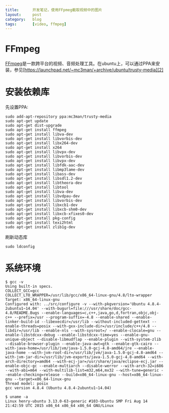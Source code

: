 ```yaml
---
title:      开发笔记，使用FFpmeg截取视频中的图片
layout:     post
category:   blog
tags:       [video, ffmpeg]
---
```


# FFmpeg

[FFmpeg][1]是一款跨平台的视频、音频处理工具。在ubuntu上，可以通过PPA来安装，参见[https://launchpad.net/~mc3man/+archive/ubuntu/trusty-media][2]

# 安装依赖库

先设置PPA:

    sudo add-apt-repository ppa:mc3man/trusty-media
    sudo apt-get update
    sudo apt-get dist-upgrade
    sudo apt-get install ffmpeg       
    sudo apt-get install libva-dev    
    sudo apt-get install libvorbis-dev
    sudo apt-get install libx264-dev  
    sudo apt-get install x264
    sudo apt-get install libvpx-dev   
    sudo apt-get install libvorbis-dev
    sudo apt-get install libvpx-dev
    sudo apt-get install libfdk-aac-dev
    sudo apt-get install libmp3lame-dev
    sudo apt-get install libass-dev
    sudo apt-get install libsdl1.2-dev
    sudo apt-get install libtheora-dev
    sudo apt-get install libtool 
    sudo apt-get install libva-dev 
    sudo apt-get install libvdpau-dev 
    sudo apt-get install libvorbis-dev 
    sudo apt-get install libxcb1-dev 
    sudo apt-get install libxcb-shm0-dev 
    sudo apt-get install libxcb-xfixes0-dev 
    sudo apt-get install pkg-config 
    sudo apt-get install texi2html 
    sudo apt-get install zlib1g-dev


刷新动态库

    sudo ldconfig

# 系统环境

    $ gcc -v
    Using built-in specs.
    COLLECT_GCC=gcc
    COLLECT_LTO_WRAPPER=/usr/lib/gcc/x86_64-linux-gnu/4.8/lto-wrapper
    Target: x86_64-linux-gnu
    Configured with: ../src/configure -v --with-pkgversion='Ubuntu 4.8.4-2ubuntu1~14.04' --with-bugurl=file:///usr/share/doc/gcc-4.8/README.Bugs --enable-languages=c,c++,java,go,d,fortran,objc,obj-c++ --prefix=/usr --program-suffix=-4.8 --enable-shared --enable-linker-build-id --libexecdir=/usr/lib --without-included-gettext --enable-threads=posix --with-gxx-include-dir=/usr/include/c++/4.8 --libdir=/usr/lib --enable-nls --with-sysroot=/ --enable-clocale=gnu --enable-libstdcxx-debug --enable-libstdcxx-time=yes --enable-gnu-unique-object --disable-libmudflap --enable-plugin --with-system-zlib --disable-browser-plugin --enable-java-awt=gtk --enable-gtk-cairo --with-java-home=/usr/lib/jvm/java-1.5.0-gcj-4.8-amd64/jre --enable-java-home --with-jvm-root-dir=/usr/lib/jvm/java-1.5.0-gcj-4.8-amd64 --with-jvm-jar-dir=/usr/lib/jvm-exports/java-1.5.0-gcj-4.8-amd64 --with-arch-directory=amd64 --with-ecj-jar=/usr/share/java/eclipse-ecj.jar --enable-objc-gc --enable-multiarch --disable-werror --with-arch-32=i686 --with-abi=m64 --with-multilib-list=m32,m64,mx32 --with-tune=generic --enable-checking=release --build=x86_64-linux-gnu --host=x86_64-linux-gnu --target=x86_64-linux-gnu
    Thread model: posix
    gcc version 4.8.4 (Ubuntu 4.8.4-2ubuntu1~14.04) 

    $ uname -a
    Linux henry-ubuntu 3.13.0-63-generic #103-Ubuntu SMP Fri Aug 14 21:42:59 UTC 2015 x86_64 x86_64 x86_64 GNU/Linux






[1]:    https://www.ffmpeg.org/
[2]:    https://launchpad.net/~mc3man/+archive/ubuntu/trusty-media